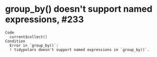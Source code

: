 # group_by() doesn't support named expressions, #233

    Code
      current$collect()
    Condition
      Error in `group_by()`:
      ! tidypolars doesn't support named expressions in `group_by()`.

